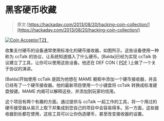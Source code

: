 # 黑客硬币收藏

> 原文:[https://hackaday.com/2013/08/20/hacking-coin-collection/](https://hackaday.com/2013/08/20/hacking-coin-collection/)

[![Coin Acceptor ](../Images/562b8490a3ebf02bdab0c9b215ad3925.png)T2】](http://hackaday.com/?attachment_id=101697)

收集支付硬币的设备通常使用标准化的硬币接收器，如图所示。这些设备使用一种称为 ccTalk 的协议，让系统知道插入了什么硬币。[Balda]已经为实现 ccTalk 协议建立了工具，让你可以使用这些设备。他还在 DEF CON ( [PDF](http://www.balda.ch/static/publications/defcon2013.pdf "ccTalk DEF CON Slides") )上做了一个关于协议的演讲。

[Balda]开始使用 ccTalk 是因为他想在 MAME 橱柜中添加一个硬币接收器，并且已经有了一个硬币接收器。他的最新项目使用一个小键盘将 ccTalk 转换成标准键盘按键。MAME 内阁可以解释这些，并添加到玩家的信用。

这个项目有两个有趣的方面。通过提供与 ccTalk 一起工作的工具，将一个用过的硬币接受器从易贝上取下并集成到您自己的项目中会容易得多。另一方面，这些接收器到处都在使用，这些工具可以让你伪造硬币，甚至改变接收器的设置。